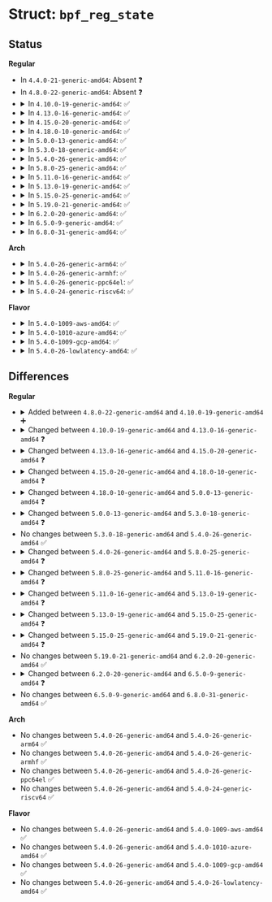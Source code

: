 # Struct: <code>bpf_reg_state</code>

## Status
<b>Regular</b>
<ul>
<li>
In <code>4.4.0-21-generic-amd64</code>: Absent ❓
</li>
<li>
In <code>4.8.0-22-generic-amd64</code>: Absent ❓
</li>
<li>
<details>
<summary>In <code>4.10.0-19-generic-amd64</code>: ✅</summary>

```c
struct bpf_reg_state {
    enum bpf_reg_type type;
    s64 imm;
    u16 off;
    u16 range;
    struct bpf_map * map_ptr;
    u32 id;
    s64 min_value;
    u64 max_value;
}
```
</details>
</li>
<li>
<details>
<summary>In <code>4.13.0-16-generic-amd64</code>: ✅</summary>

```c
struct bpf_reg_state {
    enum bpf_reg_type type;
    s64 imm;
    u16 off;
    u16 range;
    struct bpf_map * map_ptr;
    u32 id;
    s64 min_value;
    u64 max_value;
    u32 min_align;
    u32 aux_off;
    u32 aux_off_align;
    bool value_from_signed;
}
```
</details>
</li>
<li>
<details>
<summary>In <code>4.15.0-20-generic-amd64</code>: ✅</summary>

```c
struct bpf_reg_state {
    enum bpf_reg_type type;
    u16 range;
    struct bpf_map * map_ptr;
    s32 off;
    u32 id;
    struct tnum var_off;
    s64 smin_value;
    s64 smax_value;
    u64 umin_value;
    u64 umax_value;
    enum bpf_reg_liveness live;
}
```
</details>
</li>
<li>
<details>
<summary>In <code>4.18.0-10-generic-amd64</code>: ✅</summary>

```c
struct bpf_reg_state {
    enum bpf_reg_type type;
    u16 range;
    struct bpf_map * map_ptr;
    s32 off;
    u32 id;
    struct tnum var_off;
    s64 smin_value;
    s64 smax_value;
    u64 umin_value;
    u64 umax_value;
    u32 frameno;
    enum bpf_reg_liveness live;
}
```
</details>
</li>
<li>
<details>
<summary>In <code>5.0.0-13-generic-amd64</code>: ✅</summary>

```c
struct bpf_reg_state {
    enum bpf_reg_type type;
    u16 range;
    struct bpf_map * map_ptr;
    long unsigned int raw;
    s32 off;
    u32 id;
    struct tnum var_off;
    s64 smin_value;
    s64 smax_value;
    u64 umin_value;
    u64 umax_value;
    struct bpf_reg_state * parent;
    u32 frameno;
    enum bpf_reg_liveness live;
}
```
</details>
</li>
<li>
<details>
<summary>In <code>5.3.0-18-generic-amd64</code>: ✅</summary>

```c
struct bpf_reg_state {
    enum bpf_reg_type type;
    u16 range;
    struct bpf_map * map_ptr;
    long unsigned int raw;
    s32 off;
    u32 id;
    u32 ref_obj_id;
    struct tnum var_off;
    s64 smin_value;
    s64 smax_value;
    u64 umin_value;
    u64 umax_value;
    struct bpf_reg_state * parent;
    u32 frameno;
    s32 subreg_def;
    enum bpf_reg_liveness live;
    bool precise;
}
```
</details>
</li>
<li>
<details>
<summary>In <code>5.4.0-26-generic-amd64</code>: ✅</summary>

```c
struct bpf_reg_state {
    enum bpf_reg_type type;
    u16 range;
    struct bpf_map * map_ptr;
    long unsigned int raw;
    s32 off;
    u32 id;
    u32 ref_obj_id;
    struct tnum var_off;
    s64 smin_value;
    s64 smax_value;
    u64 umin_value;
    u64 umax_value;
    struct bpf_reg_state * parent;
    u32 frameno;
    s32 subreg_def;
    enum bpf_reg_liveness live;
    bool precise;
}
```
</details>
</li>
<li>
<details>
<summary>In <code>5.8.0-25-generic-amd64</code>: ✅</summary>

```c
struct bpf_reg_state {
    enum bpf_reg_type type;
    u16 range;
    struct bpf_map * map_ptr;
    u32 btf_id;
    u32 mem_size;
    long unsigned int raw;
    s32 off;
    u32 id;
    u32 ref_obj_id;
    struct tnum var_off;
    s64 smin_value;
    s64 smax_value;
    u64 umin_value;
    u64 umax_value;
    s32 s32_min_value;
    s32 s32_max_value;
    u32 u32_min_value;
    u32 u32_max_value;
    struct bpf_reg_state * parent;
    u32 frameno;
    s32 subreg_def;
    enum bpf_reg_liveness live;
    bool precise;
}
```
</details>
</li>
<li>
<details>
<summary>In <code>5.11.0-16-generic-amd64</code>: ✅</summary>

```c
struct bpf_reg_state {
    enum bpf_reg_type type;
    s32 off;
    int range;
    struct bpf_map * map_ptr;
    struct btf * btf;
    u32 btf_id;
    u32 mem_size;
    struct (anon) raw;
    u32 id;
    u32 ref_obj_id;
    struct tnum var_off;
    s64 smin_value;
    s64 smax_value;
    u64 umin_value;
    u64 umax_value;
    s32 s32_min_value;
    s32 s32_max_value;
    u32 u32_min_value;
    u32 u32_max_value;
    struct bpf_reg_state * parent;
    u32 frameno;
    s32 subreg_def;
    enum bpf_reg_liveness live;
    bool precise;
}
```
</details>
</li>
<li>
<details>
<summary>In <code>5.13.0-19-generic-amd64</code>: ✅</summary>

```c
struct bpf_reg_state {
    enum bpf_reg_type type;
    s32 off;
    int range;
    struct bpf_map * map_ptr;
    struct btf * btf;
    u32 btf_id;
    u32 mem_size;
    struct (anon) raw;
    u32 subprogno;
    u32 id;
    u32 ref_obj_id;
    struct tnum var_off;
    s64 smin_value;
    s64 smax_value;
    u64 umin_value;
    u64 umax_value;
    s32 s32_min_value;
    s32 s32_max_value;
    u32 u32_min_value;
    u32 u32_max_value;
    struct bpf_reg_state * parent;
    u32 frameno;
    s32 subreg_def;
    enum bpf_reg_liveness live;
    bool precise;
}
```
</details>
</li>
<li>
<details>
<summary>In <code>5.15.0-25-generic-amd64</code>: ✅</summary>

```c
struct bpf_reg_state {
    enum bpf_reg_type type;
    s32 off;
    int range;
    struct bpf_map * map_ptr;
    u32 map_uid;
    struct btf * btf;
    u32 btf_id;
    u32 mem_size;
    struct (anon) raw;
    u32 subprogno;
    u32 id;
    u32 ref_obj_id;
    struct tnum var_off;
    s64 smin_value;
    s64 smax_value;
    u64 umin_value;
    u64 umax_value;
    s32 s32_min_value;
    s32 s32_max_value;
    u32 u32_min_value;
    u32 u32_max_value;
    struct bpf_reg_state * parent;
    u32 frameno;
    s32 subreg_def;
    enum bpf_reg_liveness live;
    bool precise;
}
```
</details>
</li>
<li>
<details>
<summary>In <code>5.19.0-21-generic-amd64</code>: ✅</summary>

```c
struct bpf_reg_state {
    enum bpf_reg_type type;
    s32 off;
    int range;
    struct bpf_map * map_ptr;
    u32 map_uid;
    struct btf * btf;
    u32 btf_id;
    u32 mem_size;
    struct (anon) dynptr;
    struct (anon) raw;
    u32 subprogno;
    u32 id;
    u32 ref_obj_id;
    struct tnum var_off;
    s64 smin_value;
    s64 smax_value;
    u64 umin_value;
    u64 umax_value;
    s32 s32_min_value;
    s32 s32_max_value;
    u32 u32_min_value;
    u32 u32_max_value;
    struct bpf_reg_state * parent;
    u32 frameno;
    s32 subreg_def;
    enum bpf_reg_liveness live;
    bool precise;
}
```
</details>
</li>
<li>
<details>
<summary>In <code>6.2.0-20-generic-amd64</code>: ✅</summary>

```c
struct bpf_reg_state {
    enum bpf_reg_type type;
    s32 off;
    int range;
    struct bpf_map * map_ptr;
    u32 map_uid;
    struct btf * btf;
    u32 btf_id;
    u32 mem_size;
    struct (anon) dynptr;
    struct (anon) raw;
    u32 subprogno;
    u32 id;
    u32 ref_obj_id;
    struct tnum var_off;
    s64 smin_value;
    s64 smax_value;
    u64 umin_value;
    u64 umax_value;
    s32 s32_min_value;
    s32 s32_max_value;
    u32 u32_min_value;
    u32 u32_max_value;
    struct bpf_reg_state * parent;
    u32 frameno;
    s32 subreg_def;
    enum bpf_reg_liveness live;
    bool precise;
}
```
</details>
</li>
<li>
<details>
<summary>In <code>6.5.0-9-generic-amd64</code>: ✅</summary>

```c
struct bpf_reg_state {
    enum bpf_reg_type type;
    s32 off;
    int range;
    struct bpf_map * map_ptr;
    u32 map_uid;
    struct btf * btf;
    u32 btf_id;
    u32 mem_size;
    u32 dynptr_id;
    struct (anon) dynptr;
    struct (anon) iter;
    struct (anon) raw;
    u32 subprogno;
    struct tnum var_off;
    s64 smin_value;
    s64 smax_value;
    u64 umin_value;
    u64 umax_value;
    s32 s32_min_value;
    s32 s32_max_value;
    u32 u32_min_value;
    u32 u32_max_value;
    u32 id;
    u32 ref_obj_id;
    struct bpf_reg_state * parent;
    u32 frameno;
    s32 subreg_def;
    enum bpf_reg_liveness live;
    bool precise;
}
```
</details>
</li>
<li>
<details>
<summary>In <code>6.8.0-31-generic-amd64</code>: ✅</summary>

```c
struct bpf_reg_state {
    enum bpf_reg_type type;
    s32 off;
    int range;
    struct bpf_map * map_ptr;
    u32 map_uid;
    struct btf * btf;
    u32 btf_id;
    u32 mem_size;
    u32 dynptr_id;
    struct (anon) dynptr;
    struct (anon) iter;
    struct (anon) raw;
    u32 subprogno;
    struct tnum var_off;
    s64 smin_value;
    s64 smax_value;
    u64 umin_value;
    u64 umax_value;
    s32 s32_min_value;
    s32 s32_max_value;
    u32 u32_min_value;
    u32 u32_max_value;
    u32 id;
    u32 ref_obj_id;
    struct bpf_reg_state * parent;
    u32 frameno;
    s32 subreg_def;
    enum bpf_reg_liveness live;
    bool precise;
}
```
</details>
</li>
</ul>
<b>Arch</b>
<ul>
<li>
<details>
<summary>In <code>5.4.0-26-generic-arm64</code>: ✅</summary>

```c
struct bpf_reg_state {
    enum bpf_reg_type type;
    u16 range;
    struct bpf_map * map_ptr;
    long unsigned int raw;
    s32 off;
    u32 id;
    u32 ref_obj_id;
    struct tnum var_off;
    s64 smin_value;
    s64 smax_value;
    u64 umin_value;
    u64 umax_value;
    struct bpf_reg_state * parent;
    u32 frameno;
    s32 subreg_def;
    enum bpf_reg_liveness live;
    bool precise;
}
```
</details>
</li>
<li>
<details>
<summary>In <code>5.4.0-26-generic-armhf</code>: ✅</summary>

```c
struct bpf_reg_state {
    enum bpf_reg_type type;
    u16 range;
    struct bpf_map * map_ptr;
    long unsigned int raw;
    s32 off;
    u32 id;
    u32 ref_obj_id;
    struct tnum var_off;
    s64 smin_value;
    s64 smax_value;
    u64 umin_value;
    u64 umax_value;
    struct bpf_reg_state * parent;
    u32 frameno;
    s32 subreg_def;
    enum bpf_reg_liveness live;
    bool precise;
}
```
</details>
</li>
<li>
<details>
<summary>In <code>5.4.0-26-generic-ppc64el</code>: ✅</summary>

```c
struct bpf_reg_state {
    enum bpf_reg_type type;
    u16 range;
    struct bpf_map * map_ptr;
    long unsigned int raw;
    s32 off;
    u32 id;
    u32 ref_obj_id;
    struct tnum var_off;
    s64 smin_value;
    s64 smax_value;
    u64 umin_value;
    u64 umax_value;
    struct bpf_reg_state * parent;
    u32 frameno;
    s32 subreg_def;
    enum bpf_reg_liveness live;
    bool precise;
}
```
</details>
</li>
<li>
<details>
<summary>In <code>5.4.0-24-generic-riscv64</code>: ✅</summary>

```c
struct bpf_reg_state {
    enum bpf_reg_type type;
    u16 range;
    struct bpf_map * map_ptr;
    long unsigned int raw;
    s32 off;
    u32 id;
    u32 ref_obj_id;
    struct tnum var_off;
    s64 smin_value;
    s64 smax_value;
    u64 umin_value;
    u64 umax_value;
    struct bpf_reg_state * parent;
    u32 frameno;
    s32 subreg_def;
    enum bpf_reg_liveness live;
    bool precise;
}
```
</details>
</li>
</ul>
<b>Flavor</b>
<ul>
<li>
<details>
<summary>In <code>5.4.0-1009-aws-amd64</code>: ✅</summary>

```c
struct bpf_reg_state {
    enum bpf_reg_type type;
    u16 range;
    struct bpf_map * map_ptr;
    long unsigned int raw;
    s32 off;
    u32 id;
    u32 ref_obj_id;
    struct tnum var_off;
    s64 smin_value;
    s64 smax_value;
    u64 umin_value;
    u64 umax_value;
    struct bpf_reg_state * parent;
    u32 frameno;
    s32 subreg_def;
    enum bpf_reg_liveness live;
    bool precise;
}
```
</details>
</li>
<li>
<details>
<summary>In <code>5.4.0-1010-azure-amd64</code>: ✅</summary>

```c
struct bpf_reg_state {
    enum bpf_reg_type type;
    u16 range;
    struct bpf_map * map_ptr;
    long unsigned int raw;
    s32 off;
    u32 id;
    u32 ref_obj_id;
    struct tnum var_off;
    s64 smin_value;
    s64 smax_value;
    u64 umin_value;
    u64 umax_value;
    struct bpf_reg_state * parent;
    u32 frameno;
    s32 subreg_def;
    enum bpf_reg_liveness live;
    bool precise;
}
```
</details>
</li>
<li>
<details>
<summary>In <code>5.4.0-1009-gcp-amd64</code>: ✅</summary>

```c
struct bpf_reg_state {
    enum bpf_reg_type type;
    u16 range;
    struct bpf_map * map_ptr;
    long unsigned int raw;
    s32 off;
    u32 id;
    u32 ref_obj_id;
    struct tnum var_off;
    s64 smin_value;
    s64 smax_value;
    u64 umin_value;
    u64 umax_value;
    struct bpf_reg_state * parent;
    u32 frameno;
    s32 subreg_def;
    enum bpf_reg_liveness live;
    bool precise;
}
```
</details>
</li>
<li>
<details>
<summary>In <code>5.4.0-26-lowlatency-amd64</code>: ✅</summary>

```c
struct bpf_reg_state {
    enum bpf_reg_type type;
    u16 range;
    struct bpf_map * map_ptr;
    long unsigned int raw;
    s32 off;
    u32 id;
    u32 ref_obj_id;
    struct tnum var_off;
    s64 smin_value;
    s64 smax_value;
    u64 umin_value;
    u64 umax_value;
    struct bpf_reg_state * parent;
    u32 frameno;
    s32 subreg_def;
    enum bpf_reg_liveness live;
    bool precise;
}
```
</details>
</li>
</ul>

## Differences
<b>Regular</b>
<ul>
<li>
<details>
<summary>Added between <code>4.8.0-22-generic-amd64</code> and <code>4.10.0-19-generic-amd64</code> ➕</summary>

```c
struct bpf_reg_state {
    enum bpf_reg_type type;
    s64 imm;
    u16 off;
    u16 range;
    struct bpf_map * map_ptr;
    u32 id;
    s64 min_value;
    u64 max_value;
}
```
</details>
</li>
<li>
<details>
<summary>Changed between <code>4.10.0-19-generic-amd64</code> and <code>4.13.0-16-generic-amd64</code> ❓</summary>
<ul>
<li>
<b>Field added. </b>
<code>u32 min_align</code>
</li>
<li>
<b>Field added. </b>
<code>u32 aux_off</code>
</li>
<li>
<b>Field added. </b>
<code>u32 aux_off_align</code>
</li>
<li>
<b>Field added. </b>
<code>bool value_from_signed</code>
</li>
</ul>
</details>
</li>
<li>
<details>
<summary>Changed between <code>4.13.0-16-generic-amd64</code> and <code>4.15.0-20-generic-amd64</code> ❓</summary>
<ul>
<li>
<b>Field added. </b>
<code>struct tnum var_off</code>
</li>
<li>
<b>Field added. </b>
<code>s64 smin_value</code>
</li>
<li>
<b>Field added. </b>
<code>s64 smax_value</code>
</li>
<li>
<b>Field added. </b>
<code>u64 umin_value</code>
</li>
<li>
<b>Field added. </b>
<code>u64 umax_value</code>
</li>
<li>
<b>Field added. </b>
<code>enum bpf_reg_liveness live</code>
</li>
<li>
<b>Field removed. </b>
<code>s64 imm</code>
</li>
<li>
<b>Field removed. </b>
<code>s64 min_value</code>
</li>
<li>
<b>Field removed. </b>
<code>u64 max_value</code>
</li>
<li>
<b>Field removed. </b>
<code>u32 min_align</code>
</li>
<li>
<b>Field removed. </b>
<code>u32 aux_off</code>
</li>
<li>
<b>Field removed. </b>
<code>u32 aux_off_align</code>
</li>
<li>
<b>Field removed. </b>
<code>bool value_from_signed</code>
</li>
<li>
<b>Field type changed. </b>
<code>u16 off</code> ➡️ <code>s32 off</code>
</li>
</ul>
</details>
</li>
<li>
<details>
<summary>Changed between <code>4.15.0-20-generic-amd64</code> and <code>4.18.0-10-generic-amd64</code> ❓</summary>
<ul>
<li>
<b>Field added. </b>
<code>u32 frameno</code>
</li>
</ul>
</details>
</li>
<li>
<details>
<summary>Changed between <code>4.18.0-10-generic-amd64</code> and <code>5.0.0-13-generic-amd64</code> ❓</summary>
<ul>
<li>
<b>Field added. </b>
<code>long unsigned int raw</code>
</li>
<li>
<b>Field added. </b>
<code>struct bpf_reg_state * parent</code>
</li>
</ul>
</details>
</li>
<li>
<details>
<summary>Changed between <code>5.0.0-13-generic-amd64</code> and <code>5.3.0-18-generic-amd64</code> ❓</summary>
<ul>
<li>
<b>Field added. </b>
<code>u32 ref_obj_id</code>
</li>
<li>
<b>Field added. </b>
<code>s32 subreg_def</code>
</li>
<li>
<b>Field added. </b>
<code>bool precise</code>
</li>
</ul>
</details>
</li>
<li>
No changes between <code>5.3.0-18-generic-amd64</code> and <code>5.4.0-26-generic-amd64</code> ✅
</li>
<li>
<details>
<summary>Changed between <code>5.4.0-26-generic-amd64</code> and <code>5.8.0-25-generic-amd64</code> ❓</summary>
<ul>
<li>
<b>Field added. </b>
<code>u32 btf_id</code>
</li>
<li>
<b>Field added. </b>
<code>u32 mem_size</code>
</li>
<li>
<b>Field added. </b>
<code>s32 s32_min_value</code>
</li>
<li>
<b>Field added. </b>
<code>s32 s32_max_value</code>
</li>
<li>
<b>Field added. </b>
<code>u32 u32_min_value</code>
</li>
<li>
<b>Field added. </b>
<code>u32 u32_max_value</code>
</li>
</ul>
</details>
</li>
<li>
<details>
<summary>Changed between <code>5.8.0-25-generic-amd64</code> and <code>5.11.0-16-generic-amd64</code> ❓</summary>
<ul>
<li>
<b>Field added. </b>
<code>struct btf * btf</code>
</li>
<li>
<b>Field type changed. </b>
<code>u16 range</code> ➡️ <code>int range</code>
</li>
<li>
<b>Field type changed. </b>
<code>long unsigned int raw</code> ➡️ <code>struct (anon) raw</code>
</li>
</ul>
</details>
</li>
<li>
<details>
<summary>Changed between <code>5.11.0-16-generic-amd64</code> and <code>5.13.0-19-generic-amd64</code> ❓</summary>
<ul>
<li>
<b>Field added. </b>
<code>u32 subprogno</code>
</li>
</ul>
</details>
</li>
<li>
<details>
<summary>Changed between <code>5.13.0-19-generic-amd64</code> and <code>5.15.0-25-generic-amd64</code> ❓</summary>
<ul>
<li>
<b>Field added. </b>
<code>u32 map_uid</code>
</li>
</ul>
</details>
</li>
<li>
<details>
<summary>Changed between <code>5.15.0-25-generic-amd64</code> and <code>5.19.0-21-generic-amd64</code> ❓</summary>
<ul>
<li>
<b>Field added. </b>
<code>struct (anon) dynptr</code>
</li>
</ul>
</details>
</li>
<li>
No changes between <code>5.19.0-21-generic-amd64</code> and <code>6.2.0-20-generic-amd64</code> ✅
</li>
<li>
<details>
<summary>Changed between <code>6.2.0-20-generic-amd64</code> and <code>6.5.0-9-generic-amd64</code> ❓</summary>
<ul>
<li>
<b>Field added. </b>
<code>u32 dynptr_id</code>
</li>
<li>
<b>Field added. </b>
<code>struct (anon) iter</code>
</li>
</ul>
</details>
</li>
<li>
No changes between <code>6.5.0-9-generic-amd64</code> and <code>6.8.0-31-generic-amd64</code> ✅
</li>
</ul>
<b>Arch</b>
<ul>
<li>
No changes between <code>5.4.0-26-generic-amd64</code> and <code>5.4.0-26-generic-arm64</code> ✅
</li>
<li>
No changes between <code>5.4.0-26-generic-amd64</code> and <code>5.4.0-26-generic-armhf</code> ✅
</li>
<li>
No changes between <code>5.4.0-26-generic-amd64</code> and <code>5.4.0-26-generic-ppc64el</code> ✅
</li>
<li>
No changes between <code>5.4.0-26-generic-amd64</code> and <code>5.4.0-24-generic-riscv64</code> ✅
</li>
</ul>
<b>Flavor</b>
<ul>
<li>
No changes between <code>5.4.0-26-generic-amd64</code> and <code>5.4.0-1009-aws-amd64</code> ✅
</li>
<li>
No changes between <code>5.4.0-26-generic-amd64</code> and <code>5.4.0-1010-azure-amd64</code> ✅
</li>
<li>
No changes between <code>5.4.0-26-generic-amd64</code> and <code>5.4.0-1009-gcp-amd64</code> ✅
</li>
<li>
No changes between <code>5.4.0-26-generic-amd64</code> and <code>5.4.0-26-lowlatency-amd64</code> ✅
</li>
</ul>
